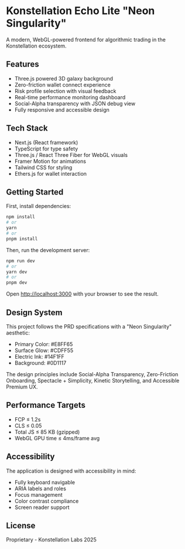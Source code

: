 # Konstellation Echo Lite "Neon Singularity"

A modern, WebGL-powered frontend for algorithmic trading in the Konstellation ecosystem.

## Features

- Three.js powered 3D galaxy background
- Zero-friction wallet connect experience
- Risk profile selection with visual feedback
- Real-time performance monitoring dashboard
- Social-Alpha transparency with JSON debug view
- Fully responsive and accessible design

## Tech Stack

- Next.js (React framework)
- TypeScript for type safety
- Three.js / React Three Fiber for WebGL visuals
- Framer Motion for animations
- Tailwind CSS for styling
- Ethers.js for wallet interaction

## Getting Started

First, install dependencies:

```bash
npm install
# or
yarn
# or
pnpm install
```

Then, run the development server:

```bash
npm run dev
# or
yarn dev
# or
pnpm dev
```

Open [http://localhost:3000](http://localhost:3000) with your browser to see the result.

## Design System

This project follows the PRD specifications with a "Neon Singularity" aesthetic:

- Primary Color: #E8FF65
- Surface Glow: #CDFF55
- Electric Ink: #14F1FF
- Background: #0D1117

The design principles include Social-Alpha Transparency, Zero-Friction Onboarding, Spectacle + Simplicity, Kinetic Storytelling, and Accessible Premium UX.

## Performance Targets

- FCP ≤ 1.2s
- CLS ≤ 0.05
- Total JS ≤ 85 KB (gzipped)
- WebGL GPU time ≤ 4ms/frame avg

## Accessibility

The application is designed with accessibility in mind:
- Fully keyboard navigable
- ARIA labels and roles
- Focus management
- Color contrast compliance
- Screen reader support

## License

Proprietary - Konstellation Labs 2025